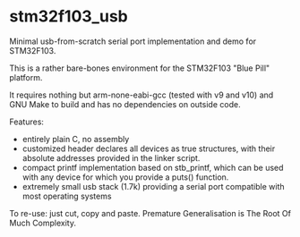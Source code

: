 # stm32f103_usb
Minimal usb-from-scratch serial port implementation and demo for STM32F103. 

This is a rather bare-bones environment for the STM32F103 "Blue Pill" platform.  

It requires nothing but arm-none-eabi-gcc (tested with v9 and v10) and GNU Make to build and
has no dependencies on outside code.

Features:
- entirely plain C, no assembly
- customized header declares all devices as true structures, with their absolute addresses provided in the linker script.
- compact printf implementation based on stb_printf, which can be used with any device for which you provide a puts() function.
- extremely small usb stack (1.7k) providing a serial port compatible with most operating systems

To re-use: just cut, copy and paste. Premature Generalisation is The Root Of Much Complexity. 
